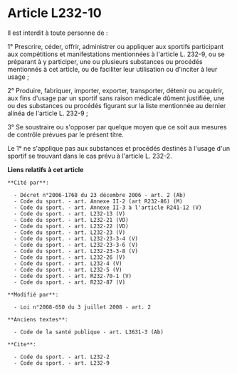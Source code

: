 # Article L232-10

Il est interdit à toute personne de : 

1° Prescrire, céder, offrir, administrer ou appliquer aux sportifs participant aux compétitions et manifestations mentionnées
à l'article L. 232-9, ou se préparant à y participer, une ou plusieurs substances ou procédés mentionnés à cet article, ou de
faciliter leur utilisation ou d'inciter à leur usage ; 

2° Produire, fabriquer, importer, exporter, transporter, détenir ou acquérir, aux fins d'usage par un sportif sans raison
médicale dûment justifiée, une ou des substances ou procédés figurant sur la liste mentionnée au dernier alinéa de l'article
L. 232-9 ; 

3° Se soustraire ou s'opposer par quelque moyen que ce soit aux mesures de contrôle prévues par le présent titre. 

Le 1° ne s'applique pas aux substances et procédés destinés à l'usage d'un sportif se trouvant dans le cas prévu à l'article
L. 232-2.

**Liens relatifs à cet article**

	**Cité par**:

	  - Décret n°2006-1768 du 23 décembre 2006 - art. 2 (Ab)
	  - Code du sport. - art. Annexe II-2 (art R232-86) (M)
	  - Code du sport. - art. Annexe II-3 à l'article R241-12 (V)
	  - Code du sport. - art. L232-13 (V)
	  - Code du sport. - art. L232-21 (VD)
	  - Code du sport. - art. L232-22 (VD)
	  - Code du sport. - art. L232-23 (V)
	  - Code du sport. - art. L232-23-3-4 (V)
	  - Code du sport. - art. L232-23-3-6 (V)
	  - Code du sport. - art. L232-23-3-8 (V)
	  - Code du sport. - art. L232-26 (V)
	  - Code du sport. - art. L232-4 (V)
	  - Code du sport. - art. L232-5 (V)
	  - Code du sport. - art. R232-70-1 (V)
	  - Code du sport. - art. R232-87 (V)

	**Modifié par**:

	  - Loi n°2008-650 du 3 juillet 2008 - art. 2

	**Anciens textes**:

	  - Code de la santé publique - art. L3631-3 (Ab)

	**Cite**:

	  - Code du sport. - art. L232-2
	  - Code du sport. - art. L232-9

